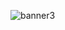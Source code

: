 
![banner3](https://github.com/alecomparini-dev/alecomparini-dev/assets/76792477/98b7fb43-6089-48b5-a16c-489a9cf2524a)


